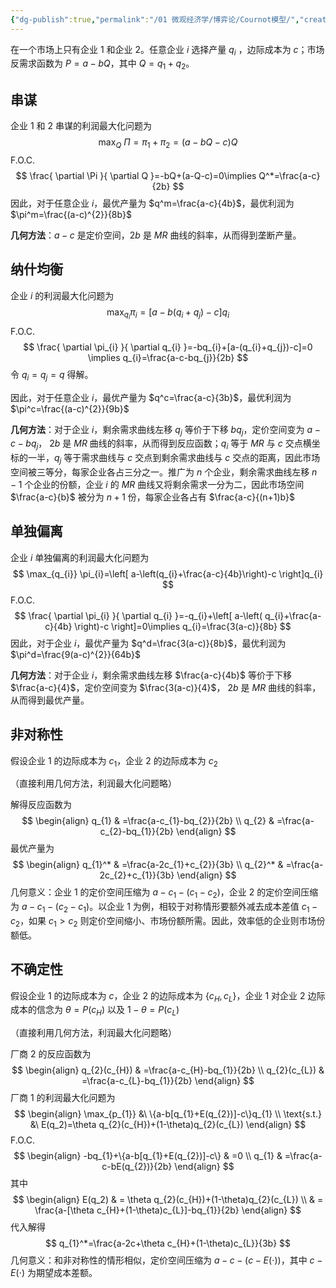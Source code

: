 ```yaml
---
{"dg-publish":true,"permalink":"/01 微观经济学/博弈论/Cournot模型/","created":"2024-06-21T14:22:30.258+08:00","updated":"2024-06-21T17:05:15.839+08:00"}
---
```



在一个市场上只有企业 1 和企业 2。任意企业 $i$ 选择产量 $q_{i}$ ，边际成本为 $c$；市场反需求函数为 $P=a-bQ$，其中 $Q=q_{1}+q_{2}$。
## 串谋

企业 1 和 2 串谋的利润最大化问题为
$$
\max_{Q}\ \Pi=\pi_{1}+\pi_{2}=(a-bQ-c)Q
$$
F.O.C.
$$
\frac{ \partial \Pi }{ \partial Q }=-bQ+(a-Q-c)=0\implies Q^*=\frac{a-c}{2b}
$$
因此，对于任意企业 $i$，最优产量为 $q^m=\frac{a-c}{4b}$，最优利润为 $\pi^m=\frac{(a-c)^{2}}{8b}$

**几何方法**：$a-c$ 是定价空间，$2b$ 是 $MR$ 曲线的斜率，从而得到垄断产量。

## 纳什均衡

企业 $i$ 的利润最大化问题为
$$
\max_{q_{i}} \pi_{i}=[a-b(q_{i}+q_{j})-c]q_{i}
$$
F.O.C.
$$
\frac{ \partial \pi_{i} }{ \partial q_{i} }=-bq_{i}+[a-(q_{i}+q_{j})-c]=0 \implies q_{i}=\frac{a-c-bq_{j}}{2b}
$$
令 $q_{i}=q_{j}=q$ 得解。

因此，对于任意企业 $i$，最优产量为 $q^c=\frac{a-c}{3b}$，最优利润为 $\pi^c=\frac{(a-c)^{2}}{9b}$

**几何方法**：对于企业 $i$，剩余需求曲线左移 $q_{j}$ 等价于下移 $bq_{j}$，定价空间变为 $a-c-bq_{j}$， $2b$ 是 $MR$ 曲线的斜率，从而得到反应函数；$q_{i}$ 等于 $MR$ 与 $c$ 交点横坐标的一半，$q_{j}$ 等于需求曲线与 $c$ 交点到剩余需求曲线与 $c$ 交点的距离，因此市场空间被三等分，每家企业各占三分之一。推广为 $n$ 个企业，剩余需求曲线左移 $n-1$ 个企业的份额，企业 $i$ 的 $MR$ 曲线又将剩余需求一分为二，因此市场空间 $\frac{a-c}{b}$ 被分为 $n+1$ 份，每家企业各占有 $\frac{a-c}{(n+1)b}$

## 单独偏离

企业 $i$ 单独偏离的利润最大化问题为
$$
\max_{q_{i}} \pi_{i}=\left[ a-\left(q_{i}+\frac{a-c}{4b}\right)-c \right]q_{i}
$$
F.O.C.
$$
\frac{ \partial \pi_{i} }{ \partial q_{i} }=-q_{i}+\left[ a-\left( q_{i}+\frac{a-c}{4b} \right)-c \right]=0\implies q_{i}=\frac{3(a-c)}{8b}
$$
因此，对于企业 $i$，最优产量为 $q^d=\frac{3(a-c)}{8b}$，最优利润为 $\pi^d=\frac{9(a-c)^{2}}{64b}$

**几何方法**：对于企业 $i$，剩余需求曲线左移 $\frac{a-c}{4b}$ 等价于下移 $\frac{a-c}{4}$，定价空间变为 $\frac{3(a-c)}{4}$，
$2b$ 是 $MR$ 曲线的斜率，从而得到最优产量。

## 非对称性

假设企业 1 的边际成本为 $c_{1}$，企业 2 的边际成本为 $c_{2}$

（直接利用几何方法，利润最大化问题略）

解得反应函数为
$$
\begin{align}
q_{1} & =\frac{a-c_{1}-bq_{2}}{2b} \\
q_{2} & =\frac{a-c_{2}-bq_{1}}{2b}
\end{align}
$$
最优产量为
$$
\begin{align}
q_{1}^* & =\frac{a-2c_{1}+c_{2}}{3b} \\
q_{2}^* & =\frac{a-2c_{2}+c_{1}}{3b}
\end{align}
$$
几何意义：企业 1 的定价空间压缩为 $a-c_{1}-(c_{1}-c_{2})$，企业 2 的定价空间压缩为 $a-c_{1}-(c_{2}-c_{1})$。以企业 1 为例，相较于对称情形要额外减去成本差值 $c_{1}-c_{2}$，如果 $c_{1}>c_{2}$ 则定价空间缩小、市场份额所需。因此，效率低的企业则市场份额低。

## 不确定性

假设企业 1 的边际成本为 $c$，企业 2 的边际成本为 $\{ c_{H},c_{L} \}$，企业 1 对企业 2 边际成本的信念为 $\theta= P(c_{H})$ 以及 $1-\theta=P(c_{L})$

（直接利用几何方法，利润最大化问题略）

厂商 2 的反应函数为 
$$
\begin{align}
q_{2}(c_{H}) & =\frac{a-c_{H}-bq_{1}}{2b} \\
q_{2}(c_{L}) & =\frac{a-c_{L}-bq_{1}}{2b}
\end{align}
$$
厂商 1 的利润最大化问题为
$$
\begin{align}
\max_{p_{1}} &\ \{a-b[q_{1}+E(q_{2})]-c\}q_{1} \\
\text{s.t.} &\ E(q_2)=\theta q_{2}(c_{H})+(1-\theta)q_{2}(c_{L})
\end{align}
$$
F.O.C.
$$
\begin{align}
-bq_{1}+\{a-b[q_{1}+E(q_{2})]-c\} & =0 \\
q_{1} & =\frac{a-c-bE(q_{2})}{2b}
\end{align}
$$
其中
$$
\begin{align}
E(q_2) & = \theta q_{2}(c_{H})+(1-\theta)q_{2}(c_{L}) \\
 & = \frac{a-[\theta c_{H}+(1-\theta)c_{L}]-bq_{1}}{2b}
\end{align}
$$
代入解得
$$
q_{1}^*=\frac{a-2c+\theta c_{H}+(1-\theta)c_{L}}{3b}
$$
几何意义：和非对称性的情形相似，定价空间压缩为 $a-c-(c-E(\cdot))$，其中 $c-E(\cdot)$ 为期望成本差额。
